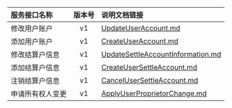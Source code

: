   
| 服务接口名称 | 版本号 | 说明文档链接 |  
| :----------------- | :-----: | :---------------- |  
| 修改用户账户 | v1 | [UpdateUserAccount.md](https://github.com/Zhang-Monica/gitMd/blob/master/SuppSettleServer/UpdateUserAccount.md) |  
| 添加用户账户 | v1 | [CreateUserAccount.md](https://github.com/Zhang-Monica/gitMd/blob/master/SuppSettleServer/CreateUserAccount.md) |  
| 修改结算户信息 | v1 | [UpdateSettleAccountInformation.md](https://github.com/Zhang-Monica/gitMd/blob/master/SuppSettleServer/UpdateSettleAccountInformation.md) |  
| 添加结算户信息 | v1 | [CreateUserSettleAccount.md](https://github.com/Zhang-Monica/gitMd/blob/master/SuppSettleServer/CreateUserSettleAccount.md) |  
| 注销结算户信息 | v1 | [CancelUserSettleAccount.md](https://github.com/Zhang-Monica/gitMd/blob/master/SuppSettleServer/CancelUserSettleAccount.md) |  
| 申请所有权人变更 | v1 | [ApplyUserProprietorChange.md](https://github.com/Zhang-Monica/gitMd/blob/master/SuppSettleServer/ApplyUserProprietorChange.md) |  
  
